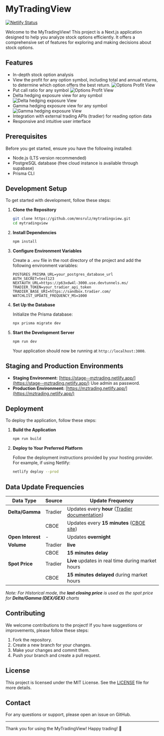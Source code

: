 # MyTradingView
[![Netlify Status](https://api.netlify.com/api/v1/badges/317da820-20d5-45f2-b0a3-f2c49feb5bf7/deploy-status)](https://app.netlify.com/sites/mztrading/deploys)

Welcome to the MyTradingView! This project is a Next.js application designed to help you analyze stock options efficiently. It offers a comprehensive set of features for exploring and making decisions about stock options.

## Features

- In-depth stock option analysis
- View the profit for any option symbol, including total and annual returns, to determine which option offers the best return.
![Options Profit View](screenshots/option-profit-view.png)
- Put call ratio for any symbol
![Options Profit View](screenshots/option-pcr.png)
- Delta hedging exposure view for any symbol
![Delta hedging exposure View](screenshots/delta-hedging-exposure.png)
- Gamma hedging exposure view for any symbol
![Gamma hedging exposure View](screenshots/gamma-hedging-exposure.png)
- Integration with external trading APIs (tradier) for reading option data
- Responsive and intuitive user interface

## Prerequisites

Before you get started, ensure you have the following installed:

- Node.js (LTS version recommended)
- PostgreSQL database (free cloud instance is available through supabase)
- Prisma CLI

## Development Setup

To get started with development, follow these steps:

1. **Clone the Repository**

   ```bash
   git clone https://github.com/mnsrulz/mytradingview.git
   cd mytradingview
   ```

2. **Install Dependencies**

   ```bash
   npm install
   ```

3. **Configure Environment Variables**

   Create a `.env` file in the root directory of the project and add the following environment variables:

   ```env
   POSTGRES_PRISMA_URL=your_postgres_database_url
   AUTH_SECRET=test123
   NEXTAUTH_URL=https://p63xdw4l-3000.use.devtunnels.ms/
   TRADIER_TOKEN=your_tradier_api_token
   TRADIER_BASE_URI=https://sandbox.tradier.com/
   WATCHLIST_UPDATE_FREQUENCY_MS=1000
   ```

4. **Set Up the Database**

   Initialize the Prisma database:

   ```bash
   npx prisma migrate dev
   ```

5. **Start the Development Server**

   ```bash
   npm run dev
   ```

   Your application should now be running at `http://localhost:3000`.

## Staging and Production Environments

- **Staging Environment:** [https://stage--mztrading.netlify.app/](https://stage--mztrading.netlify.app/) Use admin as password. 
- **Production Environment:** [https://mztrading.netlify.app/](https://mztrading.netlify.app/)

## Deployment

To deploy the application, follow these steps:

1. **Build the Application**

   ```bash
   npm run build
   ```

2. **Deploy to Your Preferred Platform**

   Follow the deployment instructions provided by your hosting provider. For example, if using Netlify:

   ```bash
   netlify deploy --prod
   ```

## Data Update Frequencies

| Data Type       | Source   | Update Frequency                                                                                   |
|------------------|----------|---------------------------------------------------------------------------------------------------|
| **Delta/Gamma** | Tradier  | Updates every **hour** ([Tradier documentation](https://documentation.tradier.com/brokerage-api/markets/get-options-chains)) |
|                  | CBOE     | Updates every **15 minutes** ([CBOE site](https://www.cboe.com/delayed_quotes/nvda/quote_table))   |
| **Open Interest**| -        | Updates **overnight**                                                                             |
| **Volume**      | Tradier  | **live**                                                                                  |
|                  | CBOE     | **15 minutes delay**                                                                                  |
| **Spot Price**  | Tradier  | **Live** updates in real time during market hours                                                 |
|                  | CBOE     | **15 minutes delayed** during market hours                                                       |

*Note: For Historical mode, the **last closing price** is used as the spot price for **Delta/Gamma (DEX/GEX)** charts*

## Contributing

We welcome contributions to the project! If you have suggestions or improvements, please follow these steps:

1. Fork the repository.
2. Create a new branch for your changes.
3. Make your changes and commit them.
4. Push your branch and create a pull request.

## License

This project is licensed under the MIT License. See the [LICENSE](LICENSE) file for more details.

## Contact

For any questions or support, please open an issue on GitHub.

---

Thank you for using the MyTradingView! Happy trading! 🚀
